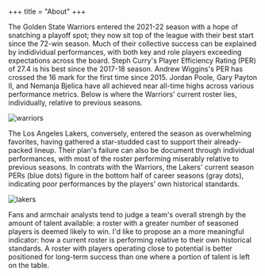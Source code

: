 +++
title = "About"
+++

The Golden State Warriors entered the 2021-22 season with a hope of snatching a playoff spot; they now sit top of the league with their best start since the 72-win season. Much of their collective success can be explained by indidividual performances, with both key and role players exceeding expectations across the board. Steph Curry's Player Efficiency Rating (PER) of 27.4 is his best since the 2017-18 season. Andrew Wiggins's PER has crossed the 16 mark for the first time since 2015. Jordan Poole, Gary Payton II, and Nemanja Bjelica have all achieved near all-time highs across various performance metrics. Below is where the Warriors' current roster lies, individually, relative to previous seasons.

![warriors](/images/posts/warriors_flow.jpg)

The Los Angeles Lakers, conversely, entered the season as overwhelming favorites, having gathered a star-studded cast to support their already-packed lineup. Their plan's failure can also be document through individual performances, with most of the roster performing miserably relative to previous seasons. In contrats with the Warriors, the Lakers' current season PERs (blue dots) figure in the bottom half of career seasons (gray dots), indicating poor performances by the players' own historical standards. 

![lakers](/images/posts/lakers_flow.jpg)

Fans and armchair analysts tend to judge a team's overall strengh by the amount of talent available: a roster with a greater number of seasoned players is deemed likely to win. I'd like to propose an a more meaningful indicator: how a current roster is performing relative to their own historical standards. A roster with players operating close to potential is better positioned for long-term success than one where a portion of talent is left on the table.


